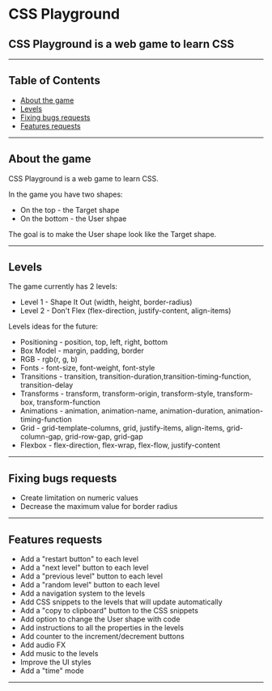 # CSS Playground

## CSS Playground is a web game to learn CSS

---

## Table of Contents

- [About the game](#about-the-game)
- [Levels](#levels)
- [Fixing bugs requests](#fixing-bugs-requests)
- [Features requests](#features-requests)

--- 

## About the game

CSS Playground is a web game to learn CSS. 

In the game you have two shapes:

- On the top - the Target shape
- On the bottom - the User shpae

The goal is to make the User shape look like the Target shape.

---

## Levels

The game currently has 2 levels:

- Level 1 - Shape It Out (width, height, border-radius)
- Level 2 - Don't Flex (flex-direction, justify-content, align-items)

Levels ideas for the future:

- Positioning - position, top, left, right, bottom
- Box Model - margin, padding, border
- RGB - rgb(r, g, b)
- Fonts - font-size, font-weight, font-style
- Transitions - transition, transition-duration,transition-timing-function, transition-delay
- Transforms - transform, transform-origin, transform-style, transform-box, transform-function
- Animations - animation, animation-name, animation-duration, animation-timing-function
- Grid - grid-template-columns, grid, justify-items, align-items, grid-column-gap, grid-row-gap, grid-gap
- Flexbox - flex-direction, flex-wrap, flex-flow, justify-content

---

## Fixing bugs requests

- Create limitation on numeric values
- Decrease the maximum value for border radius

---

## Features requests

- Add a "restart button" to each level
- Add a "next level" button to each level
- Add a "previous level" button to each level
- Add a "random level" button to each level
- Add a navigation system to the levels
- Add CSS snippets to the levels that will update automatically
- Add a "copy to clipboard" button to the CSS snippets
- Add option to change the User shape with code
- Add instructions to all the properties in the levels
- Add counter to the increment/decrement buttons
- Add audio FX
- Add music to the levels
- Improve the UI styles
- Add a "time" mode

---


